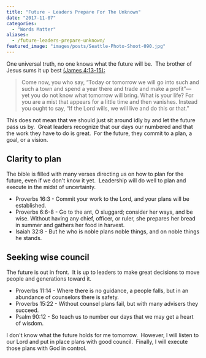 ```yaml
---
title: "Future - Leaders Prepare For The Unknown"
date: "2017-11-07"
categories: 
  - "Words Matter"
aliases:
  - /future-leaders-prepare-unknown/
featured_image: "images/posts/Seattle-Photo-Shoot-090.jpg"
---
```


One universal truth, no one knows what the future will be.  The brother of Jesus sums it up best [(James 4:13-15):](https://www.biblegateway.com/passage/?search=James+4%3A13-15&version=ESV)

> Come now, you who say, “Today or tomorrow we will go into such and such a town and spend a year there and trade and make a profit”— yet you do not know what tomorrow will bring. What is your life? For you are a mist that appears for a little time and then vanishes. Instead you ought to say, “If the Lord wills, we will live and do this or that.”

This does not mean that we should just sit around idly by and let the future pass us by.  Great leaders recognize that our days our numbered and that the work they have to do is great.  For the future, they commit to a plan, a goal, or a vision.

## Clarity to plan

The bible is filled with many verses directing us on how to plan for the future, even if we don't know it yet.  Leadership will do well to plan and execute in the midst of uncertainty.

- Proverbs 16:3 - Commit your work to the Lord, and your plans will be established.
- Proverbs 6:6-8 - Go to the ant, O sluggard; consider her ways, and be wise. Without having any chief, officer, or ruler, she prepares her bread in summer and gathers her food in harvest.
- Isaiah 32:8 - But he who is noble plans noble things, and on noble things he stands.

## Seeking wise council

The future is out in front.  It is up to leaders to make great decisions to move people and generations toward it.

- Proverbs 11:14 - Where there is no guidance, a people falls, but in an abundance of counselors there is safety.
- Proverbs 15:22 - Without counsel plans fail, but with many advisers they succeed.
- Psalm 90:12 - So teach us to number our days that we may get a heart of wisdom.

I don't know what the future holds for me tomorrow.  However, I will listen to our Lord and put in place plans with good council.  Finally, I will execute those plans with God in control.

